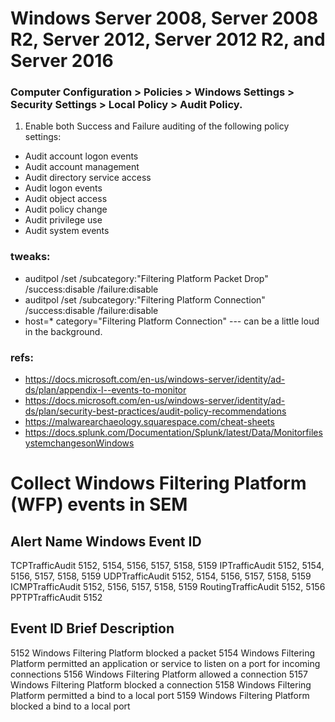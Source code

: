 # Windows Server 2008, Server 2008 R2, Server 2012, Server 2012 R2, and Server 2016
### Computer Configuration > Policies > Windows Settings > Security Settings > Local Policy > Audit Policy.
1. Enable both Success and Failure auditing of the following policy settings:
- Audit account logon events
- Audit account management
- Audit directory service access
- Audit logon events
- Audit object access
- Audit policy change
- Audit privilege use
- Audit system events

### tweaks:
- auditpol /set /subcategory:"Filtering Platform Packet Drop" /success:disable /failure:disable
- auditpol /set /subcategory:"Filtering Platform Connection" /success:disable /failure:disable
- host=* category="Filtering Platform Connection" --- can be a little loud in the background. 


### refs:
- https://docs.microsoft.com/en-us/windows-server/identity/ad-ds/plan/appendix-l--events-to-monitor
- https://docs.microsoft.com/en-us/windows-server/identity/ad-ds/plan/security-best-practices/audit-policy-recommendations
- https://malwarearchaeology.squarespace.com/cheat-sheets
- https://docs.splunk.com/Documentation/Splunk/latest/Data/MonitorfilesystemchangesonWindows

# Collect Windows Filtering Platform (WFP) events in SEM
## Alert Name	Windows Event ID
TCPTrafficAudit	5152, 5154, 5156, 5157, 5158, 5159
IPTrafficAudit	5152, 5154, 5156, 5157, 5158, 5159
UDPTrafficAudit	5152, 5154, 5156, 5157, 5158, 5159
ICMPTrafficAudit	5152, 5156, 5157, 5158, 5159
RoutingTrafficAudit	5152, 5156
PPTPTrafficAudit	5152

## Event ID	Brief Description
5152	Windows Filtering Platform blocked a packet
5154	Windows Filtering Platform permitted an application or service to listen on a port for incoming connections
5156	Windows Filtering Platform allowed a connection
5157	Windows Filtering Platform blocked a connection
5158	Windows Filtering Platform permitted a bind to a local port
5159	Windows Filtering Platform blocked a bind to a local port
